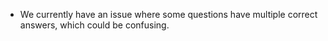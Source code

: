 - We currently have an issue where some questions have multiple correct answers, which could be confusing.
